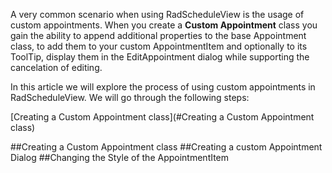 A very common scenario when using RadScheduleView is the usage of custom appointments. When you create a **Custom Appointment** class you gain the ability to append additional properties to the base Appointment class, to add them to your custom AppointmentItem and optionally to its ToolTip, display them in the EditAppointment dialog while supporting the cancelation of editing. 

In this article we will explore the process of using custom appointments in RadScheduleView. We will go through the following steps:


[Creating a Custom Appointment class](#Creating a Custom Appointment class)

##Creating a Custom Appointment class
##Creating a custom Appointment Dialog
##Changing the Style of the AppointmentItem
